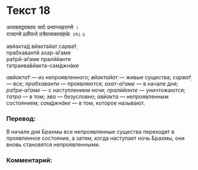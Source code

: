 # Текст 18

अव्यक्ताद्व्यक्तयः सर्वाः प्रभवन्त्यहरागमे ।  
रात्र्यागमे प्रलीयन्ते तत्रैवाव्यक्तसंज्ञके ॥१८॥

авйакта̄д вйактайат̣ сарва̄т̣  
прабхавантй ахар-а̄гаме  
ра̄трй-а̄гаме пралӣйанте  
татраива̄вйакта-сам̇джн̃аке

_авйакта̄т_ — из непроявленного; _вйактайат̣_ — живые существа; _сарва̄т̣_ — все; _прабхаванти_ — проявляются; _ахат̣-а̄гаме_ — в начале дня; _ра̄три-а̄гаме_ — с наступлением ночи; _пралӣйанте_ — уничтожаются; _татра_ — в том; _эва_ — безусловно; _авйакта_ — непроявленным состоянием; _сам̇джн̃аке_ — в том, которое называют.

### Перевод:

В начале дня Брахмы все непроявленные существа переходят в проявленное состояние, а затем, когда наступает ночь Брахмы, они вновь становятся непроявленными.

### Комментарий:

